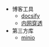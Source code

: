 <!-- _sidebar.md -->

* 博客工具
  * [docsify](/notes/docsify.md) <!--注意这里是相对路径-->
  * [内网穿透](/notes/nat.md)
* 第三方库
  * [minio](/notes/minio.md)